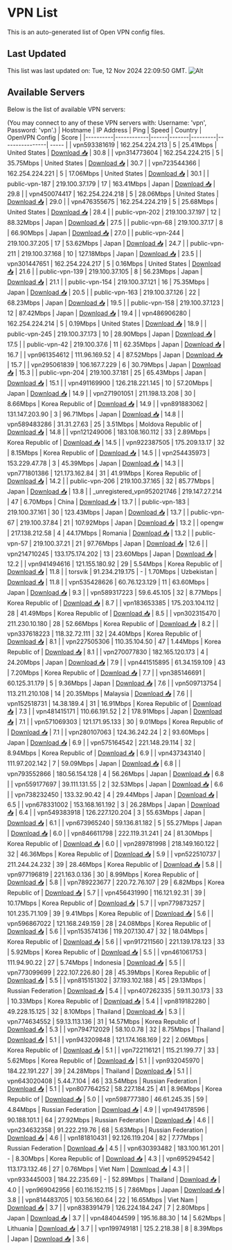 # VPN List

This is an auto-generated list of Open VPN config files.

## Last Updated

This list was last updated on: Tue, 12 Nov 2024 22:09:50 GMT.
![Alt](https://repobeats.axiom.co/api/embed/186b98318ef1479477931607c1ad7d823f12451f.svg "Repobeats analytics image")

## Available Servers

Below is the list of available VPN servers:

(You may connect to any of these VPN servers with: Username: 'vpn', Password: 'vpn'.)
| Hostname | IP Address | Ping | Speed | Country | OpenVPN Config | Score |
|----------|------------|------|-------|---------|----------------| ----- |
| vpn593381619 | 162.254.224.213 | 5 | 25.41Mbps | United States | [Download 📥](./configs/server_0_US.ovpn) | 30.8 |
| vpn314773604 | 162.254.224.215 | 5 | 35.75Mbps | United States | [Download 📥](./configs/server_1_US.ovpn) | 30.7 |
| vpn723544366 | 162.254.224.221 | 5 | 17.06Mbps | United States | [Download 📥](./configs/server_2_US.ovpn) | 30.1 |
| public-vpn-187 | 219.100.37.179 | 17 | 163.41Mbps | Japan | [Download 📥](./configs/server_3_JP.ovpn) | 29.8 |
| vpn450074417 | 162.254.224.218 | 5 | 28.06Mbps | United States | [Download 📥](./configs/server_4_US.ovpn) | 29.0 |
| vpn476355675 | 162.254.224.219 | 5 | 25.68Mbps | United States | [Download 📥](./configs/server_5_US.ovpn) | 28.4 |
| public-vpn-202 | 219.100.37.197 | 12 | 88.32Mbps | Japan | [Download 📥](./configs/server_6_JP.ovpn) | 27.5 |
| public-vpn-68 | 219.100.37.17 | 8 | 66.90Mbps | Japan | [Download 📥](./configs/server_7_JP.ovpn) | 27.0 |
| public-vpn-244 | 219.100.37.205 | 17 | 53.62Mbps | Japan | [Download 📥](./configs/server_8_JP.ovpn) | 24.7 |
| public-vpn-211 | 219.100.37.168 | 10 | 127.18Mbps | Japan | [Download 📥](./configs/server_9_JP.ovpn) | 23.5 |
| vpn301447651 | 162.254.224.217 | 5 | 0.16Mbps | United States | [Download 📥](./configs/server_10_US.ovpn) | 21.6 |
| public-vpn-139 | 219.100.37.105 | 8 | 56.23Mbps | Japan | [Download 📥](./configs/server_11_JP.ovpn) | 21.1 |
| public-vpn-154 | 219.100.37.121 | 16 | 75.35Mbps | Japan | [Download 📥](./configs/server_12_JP.ovpn) | 20.5 |
| public-vpn-163 | 219.100.37.126 | 22 | 68.23Mbps | Japan | [Download 📥](./configs/server_13_JP.ovpn) | 19.5 |
| public-vpn-158 | 219.100.37.123 | 12 | 87.42Mbps | Japan | [Download 📥](./configs/server_14_JP.ovpn) | 19.4 |
| vpn486906280 | 162.254.224.214 | 5 | 0.19Mbps | United States | [Download 📥](./configs/server_15_US.ovpn) | 18.9 |
| public-vpn-245 | 219.100.37.173 | 10 | 28.90Mbps | Japan | [Download 📥](./configs/server_16_JP.ovpn) | 17.5 |
| public-vpn-42 | 219.100.37.6 | 11 | 62.35Mbps | Japan | [Download 📥](./configs/server_17_JP.ovpn) | 16.7 |
| vpn961354612 | 111.96.169.52 | 4 | 87.52Mbps | Japan | [Download 📥](./configs/server_18_JP.ovpn) | 15.7 |
| vpn295061839 | 106.167.7.229 | 6 | 30.79Mbps | Japan | [Download 📥](./configs/server_19_JP.ovpn) | 15.3 |
| public-vpn-204 | 219.100.37.181 | 25 | 65.43Mbps | Japan | [Download 📥](./configs/server_20_JP.ovpn) | 15.1 |
| vpn491169900 | 126.218.221.145 | 10 | 57.20Mbps | Japan | [Download 📥](./configs/server_21_JP.ovpn) | 14.9 |
| vpn271901051 | 211.198.13.208 | 30 | 8.66Mbps | Korea Republic of | [Download 📥](./configs/server_22_KR.ovpn) | 14.9 |
| vpn891883062 | 131.147.203.90 | 3 | 96.71Mbps | Japan | [Download 📥](./configs/server_23_JP.ovpn) | 14.8 |
| vpn589483286 | 31.31.27.63 | 25 | 3.51Mbps | Moldova Republic of | [Download 📥](./configs/server_24_MD.ovpn) | 14.8 |
| vpn121249006 | 183.108.160.112 | 33 | 2.89Mbps | Korea Republic of | [Download 📥](./configs/server_25_KR.ovpn) | 14.5 |
| vpn922387505 | 175.209.13.17 | 32 | 8.15Mbps | Korea Republic of | [Download 📥](./configs/server_26_KR.ovpn) | 14.5 |
| vpn254435973 | 153.229.47.78 | 3 | 45.39Mbps | Japan | [Download 📥](./configs/server_27_JP.ovpn) | 14.3 |
| vpn771801386 | 121.173.162.84 | 31 | 41.91Mbps | Korea Republic of | [Download 📥](./configs/server_28_KR.ovpn) | 14.2 |
| public-vpn-206 | 219.100.37.165 | 32 | 85.77Mbps | Japan | [Download 📥](./configs/server_29_JP.ovpn) | 13.8 |
| _unregistered_vpn952021746 | 219.147.27.214 | 47 | 6.70Mbps | China | [Download 📥](./configs/server_30_CN.ovpn) | 13.7 |
| public-vpn-183 | 219.100.37.161 | 30 | 123.43Mbps | Japan | [Download 📥](./configs/server_31_JP.ovpn) | 13.7 |
| public-vpn-67 | 219.100.37.84 | 21 | 107.92Mbps | Japan | [Download 📥](./configs/server_32_JP.ovpn) | 13.2 |
| opengw | 217.138.212.58 | 4 | 44.17Mbps | Romania | [Download 📥](./configs/server_33_RO.ovpn) | 13.2 |
| public-vpn-57 | 219.100.37.21 | 21 | 97.76Mbps | Japan | [Download 📥](./configs/server_34_JP.ovpn) | 12.6 |
| vpn214710245 | 133.175.174.202 | 13 | 23.60Mbps | Japan | [Download 📥](./configs/server_35_JP.ovpn) | 12.2 |
| vpn941494616 | 121.155.180.92 | 29 | 5.54Mbps | Korea Republic of | [Download 📥](./configs/server_36_KR.ovpn) | 11.8 |
| torsvik | 91.234.219.175 | - | 1.70Mbps | Uzbekistan | [Download 📥](./configs/server_37_UZ.ovpn) | 11.8 |
| vpn535428626 | 60.76.123.129 | 11 | 63.60Mbps | Japan | [Download 📥](./configs/server_38_JP.ovpn) | 9.3 |
| vpn589317223 | 59.6.45.105 | 32 | 8.77Mbps | Korea Republic of | [Download 📥](./configs/server_39_KR.ovpn) | 8.7 |
| vpn183653385 | 175.203.104.112 | 28 | 41.49Mbps | Korea Republic of | [Download 📥](./configs/server_40_KR.ovpn) | 8.5 |
| vpn302315470 | 211.230.10.180 | 28 | 52.66Mbps | Korea Republic of | [Download 📥](./configs/server_41_KR.ovpn) | 8.2 |
| vpn337618223 | 118.32.72.111 | 32 | 24.40Mbps | Korea Republic of | [Download 📥](./configs/server_42_KR.ovpn) | 8.1 |
| vpn227505306 | 110.35.104.50 | 47 | 1.44Mbps | Korea Republic of | [Download 📥](./configs/server_43_KR.ovpn) | 8.1 |
| vpn270077830 | 182.165.120.173 | 4 | 24.20Mbps | Japan | [Download 📥](./configs/server_44_JP.ovpn) | 7.9 |
| vpn441515895 | 61.34.159.109 | 43 | 7.20Mbps | Korea Republic of | [Download 📥](./configs/server_45_KR.ovpn) | 7.7 |
| vpn385146691 | 60.125.31.179 | 5 | 9.36Mbps | Japan | [Download 📥](./configs/server_46_JP.ovpn) | 7.6 |
| vpn509713754 | 113.211.210.108 | 14 | 20.35Mbps | Malaysia | [Download 📥](./configs/server_47_MY.ovpn) | 7.6 |
| vpn152518731 | 14.38.189.4 | 31 | 16.91Mbps | Korea Republic of | [Download 📥](./configs/server_48_KR.ovpn) | 7.3 |
| vpn481415171 | 110.66.191.52 | 2 | 178.91Mbps | Japan | [Download 📥](./configs/server_49_JP.ovpn) | 7.1 |
| vpn571069303 | 121.171.95.133 | 30 | 9.01Mbps | Korea Republic of | [Download 📥](./configs/server_50_KR.ovpn) | 7.1 |
| vpn280107063 | 124.36.242.24 | 2 | 93.60Mbps | Japan | [Download 📥](./configs/server_51_JP.ovpn) | 6.9 |
| vpn575164542 | 221.148.29.114 | 32 | 8.94Mbps | Korea Republic of | [Download 📥](./configs/server_52_KR.ovpn) | 6.9 |
| vpn437343140 | 111.97.202.142 | 7 | 59.09Mbps | Japan | [Download 📥](./configs/server_53_JP.ovpn) | 6.8 |
| vpn793552866 | 180.56.154.128 | 4 | 56.26Mbps | Japan | [Download 📥](./configs/server_54_JP.ovpn) | 6.8 |
| vpn559177697 | 39.111.131.55 | 2 | 32.53Mbps | Japan | [Download 📥](./configs/server_55_JP.ovpn) | 6.6 |
| vpn738232450 | 133.32.90.42 | 4 | 29.44Mbps | Japan | [Download 📥](./configs/server_56_JP.ovpn) | 6.5 |
| vpn678331002 | 153.168.161.192 | 3 | 26.28Mbps | Japan | [Download 📥](./configs/server_57_JP.ovpn) | 6.4 |
| vpn549383918 | 126.227.120.204 | 3 | 55.63Mbps | Japan | [Download 📥](./configs/server_58_JP.ovpn) | 6.1 |
| vpn673965240 | 59.136.81.182 | 5 | 55.27Mbps | Japan | [Download 📥](./configs/server_59_JP.ovpn) | 6.0 |
| vpn846611798 | 222.119.31.241 | 24 | 81.30Mbps | Korea Republic of | [Download 📥](./configs/server_60_KR.ovpn) | 6.0 |
| vpn289781998 | 218.149.160.122 | 32 | 46.36Mbps | Korea Republic of | [Download 📥](./configs/server_61_KR.ovpn) | 5.9 |
| vpn522510737 | 211.244.24.232 | 39 | 28.46Mbps | Korea Republic of | [Download 📥](./configs/server_62_KR.ovpn) | 5.8 |
| vpn977196819 | 221.163.0.136 | 30 | 8.99Mbps | Korea Republic of | [Download 📥](./configs/server_63_KR.ovpn) | 5.8 |
| vpn789223677 | 220.72.76.107 | 29 | 6.82Mbps | Korea Republic of | [Download 📥](./configs/server_64_KR.ovpn) | 5.7 |
| vpn456431990 | 116.121.92.31 | 39 | 10.17Mbps | Korea Republic of | [Download 📥](./configs/server_65_KR.ovpn) | 5.7 |
| vpn779873257 | 101.235.71.109 | 39 | 9.41Mbps | Korea Republic of | [Download 📥](./configs/server_66_KR.ovpn) | 5.6 |
| vpn596867022 | 121.168.249.159 | 28 | 24.08Mbps | Korea Republic of | [Download 📥](./configs/server_67_KR.ovpn) | 5.6 |
| vpn153574136 | 119.207.130.47 | 32 | 18.04Mbps | Korea Republic of | [Download 📥](./configs/server_68_KR.ovpn) | 5.6 |
| vpn917211560 | 221.139.178.123 | 33 | 5.92Mbps | Korea Republic of | [Download 📥](./configs/server_69_KR.ovpn) | 5.5 |
| vpn461061753 | 111.94.90.22 | 27 | 5.74Mbps | Indonesia | [Download 📥](./configs/server_70_ID.ovpn) | 5.5 |
| vpn773099699 | 222.107.226.80 | 28 | 45.39Mbps | Korea Republic of | [Download 📥](./configs/server_71_KR.ovpn) | 5.5 |
| vpn815151302 | 37.193.102.188 | 45 | 29.13Mbps | Russian Federation | [Download 📥](./configs/server_72_RU.ovpn) | 5.4 |
| vpn407262335 | 59.11.30.173 | 33 | 10.33Mbps | Korea Republic of | [Download 📥](./configs/server_73_KR.ovpn) | 5.4 |
| vpn819182280 | 49.228.15.125 | 32 | 8.10Mbps | Thailand | [Download 📥](./configs/server_74_TH.ovpn) | 5.3 |
| vpn774634552 | 59.13.113.136 | 31 | 14.57Mbps | Korea Republic of | [Download 📥](./configs/server_75_KR.ovpn) | 5.3 |
| vpn794712029 | 58.10.0.78 | 32 | 8.75Mbps | Thailand | [Download 📥](./configs/server_76_TH.ovpn) | 5.1 |
| vpn943209848 | 121.174.168.169 | 22 | 2.06Mbps | Korea Republic of | [Download 📥](./configs/server_77_KR.ovpn) | 5.1 |
| vpn722116121 | 115.21.199.77 | 33 | 5.62Mbps | Korea Republic of | [Download 📥](./configs/server_78_KR.ovpn) | 5.1 |
| vpn932045970 | 184.22.191.227 | 39 | 24.28Mbps | Thailand | [Download 📥](./configs/server_79_TH.ovpn) | 5.1 |
| vpn643020408 | 5.44.7.104 | 46 | 33.54Mbps | Russian Federation | [Download 📥](./configs/server_80_RU.ovpn) | 5.1 |
| vpn807764252 | 58.227.184.25 | 41 | 8.96Mbps | Korea Republic of | [Download 📥](./configs/server_81_KR.ovpn) | 5.0 |
| vpn598777380 | 46.61.245.35 | 59 | 4.84Mbps | Russian Federation | [Download 📥](./configs/server_82_RU.ovpn) | 4.9 |
| vpn494178596 | 90.188.101.1 | 64 | 27.92Mbps | Russian Federation | [Download 📥](./configs/server_83_RU.ovpn) | 4.6 |
| vpn234632358 | 91.222.219.76 | 68 | 5.63Mbps | Russian Federation | [Download 📥](./configs/server_84_RU.ovpn) | 4.6 |
| vpn181810431 | 92.126.119.204 | 82 | 7.77Mbps | Russian Federation | [Download 📥](./configs/server_85_RU.ovpn) | 4.5 |
| vpn630393482 | 183.100.161.201 | - | 8.30Mbps | Korea Republic of | [Download 📥](./configs/server_86_KR.ovpn) | 4.3 |
| vpn695294542 | 113.173.132.46 | 27 | 0.76Mbps | Viet Nam | [Download 📥](./configs/server_87_VN.ovpn) | 4.3 |
| vpn933445003 | 184.22.235.69 | - | 52.89Mbps | Thailand | [Download 📥](./configs/server_88_TH.ovpn) | 4.0 |
| vpn969042956 | 60.116.152.115 | 5 | 7.86Mbps | Japan | [Download 📥](./configs/server_89_JP.ovpn) | 3.8 |
| vpn814483705 | 103.56.160.64 | 22 | 16.65Mbps | Viet Nam | [Download 📥](./configs/server_90_VN.ovpn) | 3.7 |
| vpn838391479 | 126.224.184.247 | 7 | 2.80Mbps | Japan | [Download 📥](./configs/server_91_JP.ovpn) | 3.7 |
| vpn484044599 | 195.16.88.30 | 14 | 5.62Mbps | Lithuania | [Download 📥](./configs/server_92_LT.ovpn) | 3.7 |
| vpn199749181 | 125.2.218.38 | 8 | 8.39Mbps | Japan | [Download 📥](./configs/server_93_JP.ovpn) | 3.6 |
